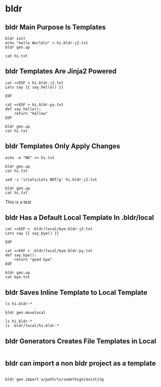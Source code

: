 # bldr

## bldr Main Purpose Is Templates

```
bldr init
echo "hello World\n" > hi.bldr-j2.txt
bldr gen.up

cat hi.txt
```

## bldr Templates Are Jinja2 Powered

```
cat <<EOF > hi.bldr-j2.txt
Lets say {{ say_hello() }}

EOF

cat <<EOF > hi.bldr-py.txt
def say_hello():
    return "hellow"
EOF

bldr gen.up
cat hi.txt
```

## bldr Templates Only Apply Changes

```
echo -e "NO" >> hi.txt

bldr gen.up
cat hi.txt

sed -i 's/Lets/Lets NOT/g' hi.bldr-j2.txt

bldr gen.up
cat hi.txt
```

This is a test

## bldr Has a Default Local Template In .bldr/local

```
cat <<EOF > .bldr/local/bye.bldr-j2.txt
Lets say {{ say_bye() }}

EOF

cat <<EOF > .bldr/local/bye.bldr-py.txt
def say_bye():
    return "good bye"
EOF

bldr gen.up
cat bye.txt
```

## bldr Saves Inline Template to Local Template

```
ls hi.bldr-*

bldr gen.movelocal

ls hi.bldr-*
ls .bldr/local/hi.bldr-*
```

## bldr Generators Creates File Templates in Local

```

```

## bldr can import a non bldr project as a template
```

bldr gen.import a/path/to/somethign/existing
```